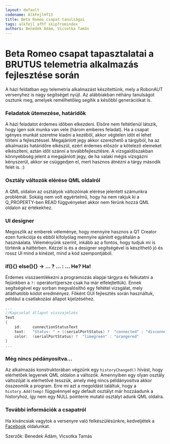 ```yaml
---
layout: default
codename: AlkFejlHf13
title: Beta Romeo csapat tanulságai
tags: alkfejl afhf skipfromindex
authors: Benedek Ádám, Vicsotka Tamás
---
```


# Beta Romeo csapat tapasztalatai a BRUTUS telemetria alkalmazás fejlesztése során

A házi feldatban egy telemetria alkalmazást készítettünk, mely a RobonAUT versenyhez is nagy segítséget nyújt. Az alábbiakban néhány tanulságot osztunk meg, amelyek remélhetőleg segítik a későbbi generációkat is.

### Feladatok ütemezése, határidők

A házi feladatot érdemes időben elkezdeni. Elsőre nem feltétlenül látszik, hogy igen sok munka van vele (három emberes feladat). Ha a csapat igényes munkát szeretne kiadni a kezéből, akkor végtelen időt el lehet tölteni a fejlesztéssel.
Megajánlott jegy akkor szerezhető a tárgyból, ha az alkalmazás határidőre elkészül, ezért érdemes először a kötelező elemeket elkészíteni, aztán időt szánni a továbbfejlesztésre. A vizsgaidőszakban könnyebbség jelent a megajánlott jegy, de ha valaki mégis vizsgázni kényszerül, akkor se csüggedjen el, mert hasznos átnézni a tárgy második felét is. :)

### Osztály változók elérése QML oldalról

A QML oldalon az osztályok változóinak elérése jelentett számunkra problémát. Sokáig nem volt egyértelmű, hogy ha nem rakjuk ki a Q_PROPERTY-ben READ függvényeket akkor nem férünk hozzá QML oldalon az értékekhez.

### UI designer

Megoszlik az emberek véleménye, hogy mennyire hasznos a QT Creator ezen funkciója és ebből kifolyólag mennyire ajánlott egyáltalán a hasznáalata. Véleményünk szerint, inkább az a fontos, hogy tudjuk mi is történik a háttérben. Kézzel is és a designer segítségével is készíthető jó és rossz UI mind a kinézet, mind a kód szempontjából.

### if(){} else(){} ->  ... ? ... : ...  He? Ha!

Érdemes visszaemlékezni a programozás alapjai tárgyra és felkutatni a fejünkben a ``?:`` operátort(persze csak ha már elfelejtettük). Ennek segítségével egy sorban megvalósíthó egy feltétel vizsgálat, mely átláthatóbb kódot eredményez. Főként GUI fejlesztés során használtuk, például a csatlakozási állapot kijelzéséhez.

```cpp
...
//Kapcsolat állapot visszajelzés
Text
{
	id:		connectionStatusText
	text:	"Status: " + ((serialPortStatus) ?  "connected" : "disconnected")
	color:	(serialPortStatus) ?  "limegreen" : "orangered"
}
...
```

### Még nincs pédányosítva...

Az alkalmazás konstruktorában végzünk egy ``historyChanged()`` hívást, hogy elérhetőek legyenek QML oldalon a változók. Amennyiben egy olyan osztály változóját is elérhetővé tesszük, amely még nincs példányosítva akkor összeomlik a program. Erre mi azt a megoldást találtuk, hogy a ``history.Add(temp)`` függvénnyel egy default osztályt már hozzáadunk a historyhoz, így nem egy NULL pointerre mutató osztályt adunk QML oldalra.

### További információk a csapatról

Ha kíváncsiak vagytok a versenyre való felkészülésünkre, kedveljétek a [Facebook](https://www.facebook.com/BetaRomeoBME/) oldalunkat.

Szerzők: Benedek Ádám, Vicsotka Tamás
